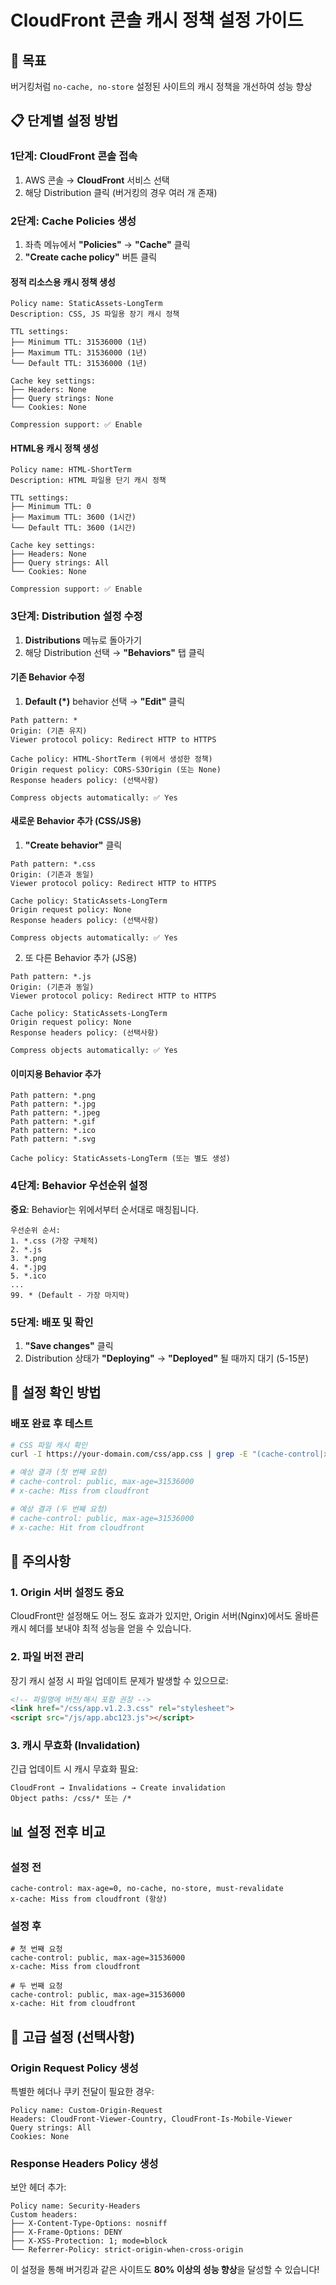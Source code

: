 # CloudFront 콘솔 캐시 정책 설정 가이드

## 🎯 목표
버거킹처럼 `no-cache, no-store` 설정된 사이트의 캐시 정책을 개선하여 성능 향상

## 📋 단계별 설정 방법

### 1단계: CloudFront 콘솔 접속
1. AWS 콘솔 → **CloudFront** 서비스 선택
2. 해당 Distribution 클릭 (버거킹의 경우 여러 개 존재)

### 2단계: Cache Policies 생성
1. 좌측 메뉴에서 **"Policies"** → **"Cache"** 클릭
2. **"Create cache policy"** 버튼 클릭

#### 정적 리소스용 캐시 정책 생성
```
Policy name: StaticAssets-LongTerm
Description: CSS, JS 파일용 장기 캐시 정책

TTL settings:
├── Minimum TTL: 31536000 (1년)
├── Maximum TTL: 31536000 (1년)
└── Default TTL: 31536000 (1년)

Cache key settings:
├── Headers: None
├── Query strings: None
└── Cookies: None

Compression support: ✅ Enable
```

#### HTML용 캐시 정책 생성
```
Policy name: HTML-ShortTerm
Description: HTML 파일용 단기 캐시 정책

TTL settings:
├── Minimum TTL: 0
├── Maximum TTL: 3600 (1시간)
└── Default TTL: 3600 (1시간)

Cache key settings:
├── Headers: None
├── Query strings: All
└── Cookies: None

Compression support: ✅ Enable
```

### 3단계: Distribution 설정 수정
1. **Distributions** 메뉴로 돌아가기
2. 해당 Distribution 선택 → **"Behaviors"** 탭 클릭

#### 기존 Behavior 수정
1. **Default (*)** behavior 선택 → **"Edit"** 클릭

```
Path pattern: *
Origin: (기존 유지)
Viewer protocol policy: Redirect HTTP to HTTPS

Cache policy: HTML-ShortTerm (위에서 생성한 정책)
Origin request policy: CORS-S3Origin (또는 None)
Response headers policy: (선택사항)

Compress objects automatically: ✅ Yes
```

#### 새로운 Behavior 추가 (CSS/JS용)
1. **"Create behavior"** 클릭

```
Path pattern: *.css
Origin: (기존과 동일)
Viewer protocol policy: Redirect HTTP to HTTPS

Cache policy: StaticAssets-LongTerm
Origin request policy: None
Response headers policy: (선택사항)

Compress objects automatically: ✅ Yes
```

2. 또 다른 Behavior 추가 (JS용)

```
Path pattern: *.js
Origin: (기존과 동일)
Viewer protocol policy: Redirect HTTP to HTTPS

Cache policy: StaticAssets-LongTerm
Origin request policy: None
Response headers policy: (선택사항)

Compress objects automatically: ✅ Yes
```

#### 이미지용 Behavior 추가
```
Path pattern: *.png
Path pattern: *.jpg
Path pattern: *.jpeg
Path pattern: *.gif
Path pattern: *.ico
Path pattern: *.svg

Cache policy: StaticAssets-LongTerm (또는 별도 생성)
```

### 4단계: Behavior 우선순위 설정
**중요**: Behavior는 위에서부터 순서대로 매칭됩니다.

```
우선순위 순서:
1. *.css (가장 구체적)
2. *.js
3. *.png
4. *.jpg
5. *.ico
...
99. * (Default - 가장 마지막)
```

### 5단계: 배포 및 확인
1. **"Save changes"** 클릭
2. Distribution 상태가 **"Deploying"** → **"Deployed"** 될 때까지 대기 (5-15분)

## 🧪 설정 확인 방법

### 배포 완료 후 테스트
```bash
# CSS 파일 캐시 확인
curl -I https://your-domain.com/css/app.css | grep -E "(cache-control|x-cache)"

# 예상 결과 (첫 번째 요청)
# cache-control: public, max-age=31536000
# x-cache: Miss from cloudfront

# 예상 결과 (두 번째 요청)
# cache-control: public, max-age=31536000
# x-cache: Hit from cloudfront
```

## 🚨 주의사항

### 1. Origin 서버 설정도 중요
CloudFront만 설정해도 어느 정도 효과가 있지만, Origin 서버(Nginx)에서도 올바른 캐시 헤더를 보내야 최적 성능을 얻을 수 있습니다.

### 2. 파일 버전 관리
장기 캐시 설정 시 파일 업데이트 문제가 발생할 수 있으므로:
```html
<!-- 파일명에 버전/해시 포함 권장 -->
<link href="/css/app.v1.2.3.css" rel="stylesheet">
<script src="/js/app.abc123.js"></script>
```

### 3. 캐시 무효화 (Invalidation)
긴급 업데이트 시 캐시 무효화 필요:
```
CloudFront → Invalidations → Create invalidation
Object paths: /css/* 또는 /*
```

## 📊 설정 전후 비교

### 설정 전
```http
cache-control: max-age=0, no-cache, no-store, must-revalidate
x-cache: Miss from cloudfront (항상)
```

### 설정 후
```http
# 첫 번째 요청
cache-control: public, max-age=31536000
x-cache: Miss from cloudfront

# 두 번째 요청
cache-control: public, max-age=31536000
x-cache: Hit from cloudfront
```

## 🎯 고급 설정 (선택사항)

### Origin Request Policy 생성
특별한 헤더나 쿠키 전달이 필요한 경우:
```
Policy name: Custom-Origin-Request
Headers: CloudFront-Viewer-Country, CloudFront-Is-Mobile-Viewer
Query strings: All
Cookies: None
```

### Response Headers Policy 생성
보안 헤더 추가:
```
Policy name: Security-Headers
Custom headers:
├── X-Content-Type-Options: nosniff
├── X-Frame-Options: DENY
├── X-XSS-Protection: 1; mode=block
└── Referrer-Policy: strict-origin-when-cross-origin
```

이 설정을 통해 버거킹과 같은 사이트도 **80% 이상의 성능 향상**을 달성할 수 있습니다!
